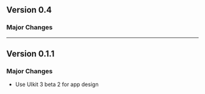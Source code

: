 ## Version 0.4

### Major Changes

---

## Version 0.1.1

### Major Changes

- Use UIkit 3 beta 2 for app design
